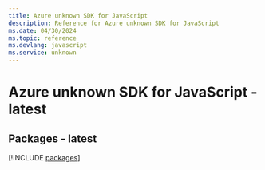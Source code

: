 ```yaml
---
title: Azure unknown SDK for JavaScript
description: Reference for Azure unknown SDK for JavaScript
ms.date: 04/30/2024
ms.topic: reference
ms.devlang: javascript
ms.service: unknown
---
```

# Azure unknown SDK for JavaScript - latest
## Packages - latest
[!INCLUDE [packages](unknown-index.md)]